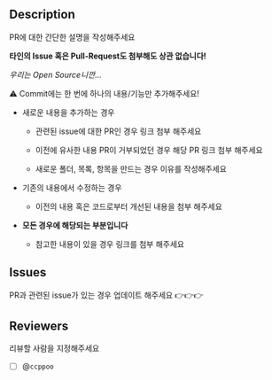 ## Description

PR에 대한 간단한 설명을 작성해주세요

**타인의 Issue 혹은 Pull-Request도 첨부해도 상관 없습니다!**

_우리는 Open Source니깐..._

⚠️ Commit에는 한 번에 하나의 내용/기능만 추가해주세요!

- 새로운 내용을 추가하는 경우

  - 관련된 issue에 대한 PR인 경우 링크 첨부 해주세요

  - 이전에 유사한 내용 PR이 거부되었던 경우 해당 PR 링크 첨부 해주세요

  - 새로운 폴더, 목록, 항목을 만드는 경우 이유를 작성해주세요
    <br>

- 기존의 내용에서 수정하는 경우

  - 이전의 내용 혹은 코드로부터 개선된 내용을 첨부 해주세요
    <br>

- **모든 경우에 해당되는 부분입니다**

  - 참고한 내용이 있을 경우 링크를 첨부 해주세요

## Issues

PR과 관련된 issue가 있는 경우 업데이트 해주세요 👉👉👉

## Reviewers

리뷰할 사람을 지정해주세요

- [ ] @`ccppoo`
